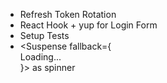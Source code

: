 - Refresh Token Rotation
- React Hook + yup for Login Form
- Setup Tests
- <Suspense fallback={<div>Loading...</div>}> as spinner

